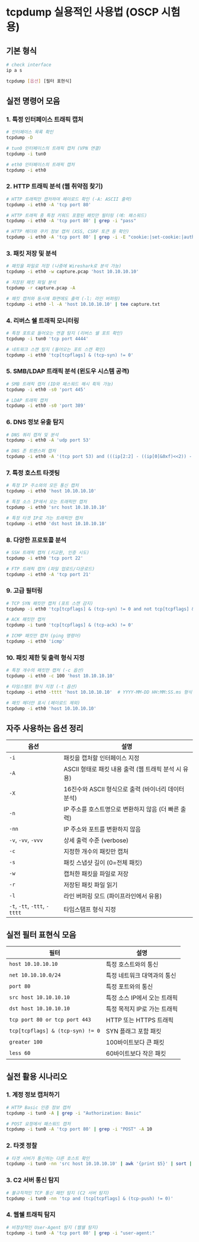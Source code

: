 # tcpdump 실용적인 사용법 (OSCP 시험용)

## 기본 형식

```bash
# check interface
ip a s

tcpdump [옵션] [필터 표현식]
```

## 실전 명령어 모음

### 1. 특정 인터페이스 트래픽 캡처

```bash
# 인터페이스 목록 확인
tcpdump -D

# tun0 인터페이스의 트래픽 캡처 (VPN 연결)
tcpdump -i tun0

# eth0 인터페이스의 트래픽 캡처
tcpdump -i eth0
```

### 2. HTTP 트래픽 분석 (웹 취약점 찾기)

```bash
# HTTP 트래픽만 캡처하여 페이로드 확인 (-A: ASCII 출력)
tcpdump -i eth0 -A 'tcp port 80'

# HTTP 트래픽 중 특정 키워드 포함된 패킷만 필터링 (예: 패스워드)
tcpdump -i eth0 -A 'tcp port 80' | grep -i "pass"

# HTTP 헤더와 쿠키 정보 캡처 (XSS, CSRF 토큰 등 확인)
tcpdump -i eth0 -A 'tcp port 80' | grep -i -E "cookie:|set-cookie:|auth:|jwt:"
```

### 3. 패킷 저장 및 분석

```bash
# 패킷을 파일로 저장 (나중에 Wireshark로 분석 가능)
tcpdump -i eth0 -w capture.pcap 'host 10.10.10.10'

# 저장된 패킷 파일 분석
tcpdump -r capture.pcap -A

# 패킷 캡처와 동시에 화면에도 출력 (-l: 라인 버퍼링)
tcpdump -i eth0 -l -A 'host 10.10.10.10' | tee capture.txt
```

### 4. 리버스 쉘 트래픽 모니터링

```bash
# 특정 포트로 들어오는 연결 탐지 (리버스 쉘 포트 확인)
tcpdump -i tun0 'tcp port 4444'

# 네트워크 스캔 탐지 (들어오는 포트 스캔 확인)
tcpdump -i eth0 'tcp[tcpflags] & (tcp-syn) != 0'
```

### 5. SMB/LDAP 트래픽 분석 (윈도우 시스템 공격)

```bash
# SMB 트래픽 캡처 (ID와 패스워드 해시 획득 가능)
tcpdump -i eth0 -s0 'port 445'

# LDAP 트래픽 캡처
tcpdump -i eth0 -s0 'port 389'
```

### 6. DNS 정보 유출 탐지

```bash
# DNS 쿼리 캡처 및 분석
tcpdump -i eth0 -A 'udp port 53'

# DNS 존 트랜스퍼 캡처
tcpdump -i eth0 -A '(tcp port 53) and (((ip[2:2] - ((ip[0]&0xf)<<2)) - ((tcp[12]&0xf0)>>2)) != 0)'
```

### 7. 특정 호스트 타겟팅

```bash
# 특정 IP 주소와의 모든 통신 캡처
tcpdump -i eth0 'host 10.10.10.10'

# 특정 소스 IP에서 오는 트래픽만 캡처
tcpdump -i eth0 'src host 10.10.10.10'

# 특정 타겟 IP로 가는 트래픽만 캡처
tcpdump -i eth0 'dst host 10.10.10.10'
```

### 8. 다양한 프로토콜 분석

```bash
# SSH 트래픽 캡처 (키교환, 인증 시도)
tcpdump -i eth0 'tcp port 22'

# FTP 트래픽 캡처 (파일 업로드/다운로드)
tcpdump -i eth0 -A 'tcp port 21'
```

### 9. 고급 필터링

```bash
# TCP SYN 패킷만 캡처 (포트 스캔 감지)
tcpdump -i eth0 'tcp[tcpflags] & (tcp-syn) != 0 and not tcp[tcpflags] & (tcp-ack) != 0'

# ACK 패킷만 캡처
tcpdump -i tun0 'tcp[tcpflags] & (tcp-ack) != 0'

# ICMP 패킷만 캡처 (ping 명령어)
tcpdump -i eth0 'icmp'
```

### 10. 패킷 제한 및 출력 형식 지정

```bash
# 특정 개수의 패킷만 캡처 (-c 옵션)
tcpdump -i eth0 -c 100 'host 10.10.10.10'

# 타임스탬프 형식 지정 (-t 옵션)
tcpdump -i eth0 -tttt 'host 10.10.10.10'  # YYYY-MM-DD HH:MM:SS.ms 형식

# 패킷 헤더만 표시 (페이로드 제외)
tcpdump -i eth0 'host 10.10.10.10'
```

## 자주 사용하는 옵션 정리

| 옵션                         | 설명                                                 |
| ---------------------------- | ---------------------------------------------------- |
| `-i`                         | 패킷을 캡처할 인터페이스 지정                        |
| `-A`                         | ASCII 형태로 패킷 내용 출력 (웹 트래픽 분석 시 유용) |
| `-X`                         | 16진수와 ASCII 형식으로 출력 (바이너리 데이터 분석)  |
| `-n`                         | IP 주소를 호스트명으로 변환하지 않음 (더 빠른 출력)  |
| `-nn`                        | IP 주소와 포트를 변환하지 않음                       |
| `-v`, `-vv`, `-vvv`          | 상세 출력 수준 (verbose)                             |
| `-c`                         | 지정한 개수의 패킷만 캡처                            |
| `-s`                         | 패킷 스냅샷 길이 (0=전체 패킷)                       |
| `-w`                         | 캡처한 패킷을 파일로 저장                            |
| `-r`                         | 저장된 패킷 파일 읽기                                |
| `-l`                         | 라인 버퍼링 모드 (파이프라인에서 유용)               |
| `-t`, `-tt`, `-ttt`, `-tttt` | 타임스탬프 형식 지정                                 |

## 실전 필터 표현식 모음

| 필터                             | 설명                         |
| -------------------------------- | ---------------------------- |
| `host 10.10.10.10`               | 특정 호스트와의 통신         |
| `net 10.10.10.0/24`              | 특정 네트워크 대역과의 통신  |
| `port 80`                        | 특정 포트와의 통신           |
| `src host 10.10.10.10`           | 특정 소스 IP에서 오는 트래픽 |
| `dst host 10.10.10.10`           | 특정 목적지 IP로 가는 트래픽 |
| `tcp port 80 or tcp port 443`    | HTTP 또는 HTTPS 트래픽       |
| `tcp[tcpflags] & (tcp-syn) != 0` | SYN 플래그 포함 패킷         |
| `greater 100`                    | 100바이트보다 큰 패킷        |
| `less 60`                        | 60바이트보다 작은 패킷       |

## 실전 활용 시나리오

### 1. 계정 정보 캡처하기

```bash
# HTTP Basic 인증 정보 캡처
tcpdump -i tun0 -A | grep -i "Authorization: Basic"

# POST 요청에서 패스워드 캡처
tcpdump -i tun0 -A 'tcp port 80' | grep -i "POST" -A 10
```

### 2. 타겟 정찰

```bash
# 타겟 서버가 통신하는 다른 호스트 확인
tcpdump -i tun0 -nn 'src host 10.10.10.10' | awk '{print $5}' | sort | uniq
```

### 3. C2 서버 통신 탐지

```bash
# 불규칙적인 TCP 통신 패턴 탐지 (C2 서버 탐지)
tcpdump -i tun0 -nn 'tcp and (tcp[tcpflags] & (tcp-push) != 0)'
```

### 4. 웹쉘 트래픽 탐지

```bash
# 비정상적인 User-Agent 탐지 (웹쉘 탐지)
tcpdump -i tun0 -A 'tcp port 80' | grep -i "user-agent:"
```
